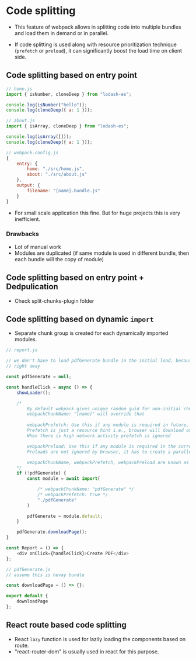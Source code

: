 # Code splitting

- This feature of webpack allows in splitting code into multiple bundles and load them in demand or in parallel.

- If code splitting is used along with resource prioritization technique (`prefetch` or `preload`), it can significantly boost the load time on client side.

## Code splitting based on entry point

```js
// home.js
import { isNumber, cloneDeep } from "lodash-es";

console.log(isNumber("hello"));
console.log(cloneDeep({ a: 1 }));
```

```js
// about.js
import { isArray, cloneDeep } from "lodash-es";

console.log(isArray([]));
console.log(cloneDeep({ a: 1 }));
```

```js
// webpack.config.js
{
    entry: {
        home: "./src/home.js",
        about: "./src/about.js" 
    },
    output: {
        filename: "[name].bundle.js"
    }
}
```

- For small scale application this fine. But for huge projects this is very inefficient. 

### Drawbacks

- Lot of manual work
- Modules are duplicated (if same module is used in different bundle, then each bundle will the copy of module)

## Code splitting based on entry point + Dedpulication

- Check split-chunks-plugin folder

## Code splitting based on dynamic `import`

- Separate chunk group is created for each dynamically imported modules.

```js
// report.js

// we don't have to load pdfGenerate bundle in the initial load, because user may not want to generate pdf
// right away

const pdfGenerate = null;

const handleClick = async () => {
    showLoader();

    /*
        By default webpack gives unique random guid for non-initial chunks
        webpackChunkName: "[name]" will override that
        
        webpackPrefetch: Use this if any module is required in future, when idle it will download.
        Prefetch is just a resource hint i.e., browser will download only if network activity is less.
        When there is high network activity prefetch is ignored 

        webpackPreload: Use this if any module is required in the current navigation (current page).
        Preloads are not ignored by browser, it has to create a parallel request to fetch the resource.

        webpackChunkName, webpackPrefetch, webpackPreload are known as magic comments.
    */
    if (!pdfGenerate) {
        const module = await import(

            /* webpackChunkName: "pdfGenerate" */
            /* webpackPrefetch: true */
            "./pdfGenerate"
        )

        pdfGenerate = module.default;
    }

    pdfGenerate.downloadPage();
}

const Report = () => {
    <div onClick={handleClick}>Create PDF</div>
};
```

```js
// pdfGenerate.js
// assume this is hevay bundle

const downloadPage = () => {};

export default {
    downloadPage
};
```

## React route based code splitting

- React `lazy` function is used for lazily loading the components based on route. 
- "react-router-dom" is usually used in react for this purpose.
